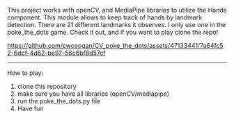 This project works with openCV, and MediaPipe libraries to utilize the Hands component. This module allows to keep track of hands by landmark detection. There are 21 different landmarks it observes. I only use one in the poke_the_dots game. Check it out, and if you want to play clone the repo!




https://github.com/cwcoogan/CV_poke_the_dots/assets/47133441/7a64fc52-6dcf-4d62-be97-56c6bf8d57cf



---
How to play:
1. clone this repository
2. make sure you have all libraries (openCV/mediapipe)
3. run the poke_the_dots.py file
4. Have fun 
